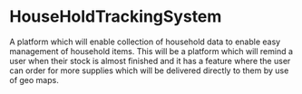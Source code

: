 # HouseHoldTrackingSystem
 A platform which will enable collection of household data to enable easy management of household items. This will be a platform which will remind a user when their stock is almost finished and it has a feature where the user can order for more supplies which will be delivered directly to them by use of geo maps.
